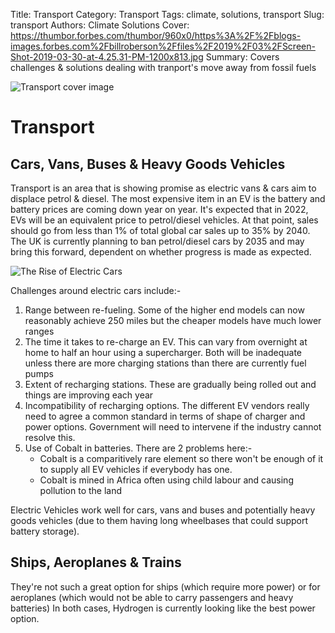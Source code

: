 Title: Transport
Category: Transport
Tags: climate, solutions, transport
Slug: transport
Authors: Climate Solutions
Cover: https://thumbor.forbes.com/thumbor/960x0/https%3A%2F%2Fblogs-images.forbes.com%2Fbillroberson%2Ffiles%2F2019%2F03%2FScreen-Shot-2019-03-30-at-4.25.31-PM-1200x813.jpg
Summary: Covers challenges & solutions dealing with tranport's move away from fossil fuels

![Transport cover image](https://thumbor.forbes.com/thumbor/960x0/https%3A%2F%2Fblogs-images.forbes.com%2Fbillroberson%2Ffiles%2F2019%2F03%2FScreen-Shot-2019-03-30-at-4.25.31-PM-1200x813.jpg)

# Transport

## Cars, Vans, Buses & Heavy Goods Vehicles
Transport is an area that is showing promise as electric vans & cars aim to displace petrol & diesel. 
The most expensive item in an EV is the battery and battery prices are coming down year on year. It's expected that in 2022, EVs will be an equivalent price to petrol/diesel vehicles. At that point, sales should go from less than 1% of total global car sales up to 35% by 2040. 
The UK is currently planning to ban petrol/diesel cars by 2035 and may bring this forward, dependent on whether progress is made as expected.

![The Rise of Electric Cars](https://www.bloomberg.com/features/2016-ev-oil-crisis/img/ev-sales.jpg)

Challenges around electric cars include:-

1. Range between re-fueling. Some of the higher end models can now reasonably achieve 250 miles but the cheaper models have much lower ranges
2. The time it takes to re-charge an EV. This can vary from overnight at home to half an hour using a supercharger. Both will be inadequate unless there are more charging stations than there are currently fuel pumps
3. Extent of recharging stations. These are gradually being rolled out and things are improving each year
4. Incompatibility of recharging options. The different EV vendors really need to agree a common standard in terms of shape of charger and power options. Government will need to intervene if the industry cannot resolve this.
5. Use of Cobalt in batteries. There are 2 problems here:-
    * Cobalt is a comparitively rare element so there won't be enough of it to supply all EV vehicles if everybody has one.  
    * Cobalt is mined in Africa often using child labour and causing pollution to the land

Electric Vehicles work well for cars, vans and buses and potentially heavy goods vehicles (due to them having long wheelbases that could support battery storage).

## Ships, Aeroplanes & Trains
They're not such a great option for ships (which require more power) or for aeroplanes (which would not be able to carry passengers and heavy batteries)
In both cases, Hydrogen is currently looking like the best power option.

